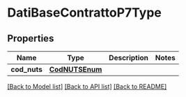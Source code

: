 # DatiBaseContrattoP7Type

## Properties
Name | Type | Description | Notes
------------ | ------------- | ------------- | -------------
**cod_nuts** | [**CodNUTSEnum**](CodNUTSEnum.md) |  | 

[[Back to Model list]](../README.md#documentation-for-models) [[Back to API list]](../README.md#documentation-for-api-endpoints) [[Back to README]](../README.md)

